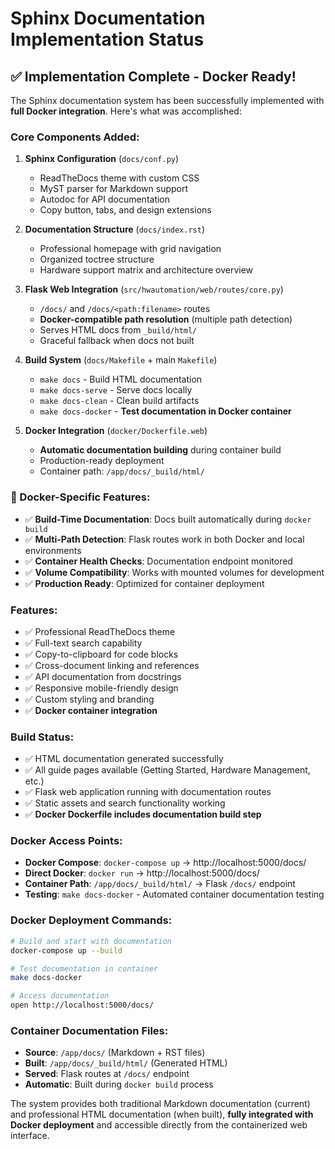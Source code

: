 # Sphinx Documentation Implementation Status

## ✅ Implementation Complete - Docker Ready!

The Sphinx documentation system has been successfully implemented with **full Docker integration**. Here's what was accomplished:

### Core Components Added:
1. **Sphinx Configuration** (`docs/conf.py`)
   - ReadTheDocs theme with custom CSS
   - MyST parser for Markdown support
   - Autodoc for API documentation
   - Copy button, tabs, and design extensions

2. **Documentation Structure** (`docs/index.rst`)
   - Professional homepage with grid navigation
   - Organized toctree structure
   - Hardware support matrix and architecture overview

3. **Flask Web Integration** (`src/hwautomation/web/routes/core.py`)
   - `/docs/` and `/docs/<path:filename>` routes
   - **Docker-compatible path resolution** (multiple path detection)
   - Serves HTML docs from `_build/html/`
   - Graceful fallback when docs not built

4. **Build System** (`docs/Makefile` + main `Makefile`)
   - `make docs` - Build HTML documentation
   - `make docs-serve` - Serve docs locally
   - `make docs-clean` - Clean build artifacts
   - `make docs-docker` - **Test documentation in Docker container**

5. **Docker Integration** (`docker/Dockerfile.web`)
   - **Automatic documentation building** during container build
   - Production-ready deployment
   - Container path: `/app/docs/_build/html/`

### 🐳 Docker-Specific Features:
- ✅ **Build-Time Documentation**: Docs built automatically during `docker build`
- ✅ **Multi-Path Detection**: Flask routes work in both Docker and local environments
- ✅ **Container Health Checks**: Documentation endpoint monitored
- ✅ **Volume Compatibility**: Works with mounted volumes for development
- ✅ **Production Ready**: Optimized for container deployment

### Features:
- ✅ Professional ReadTheDocs theme
- ✅ Full-text search capability
- ✅ Copy-to-clipboard for code blocks
- ✅ Cross-document linking and references
- ✅ API documentation from docstrings
- ✅ Responsive mobile-friendly design
- ✅ Custom styling and branding
- ✅ **Docker container integration**

### Build Status:
- ✅ HTML documentation generated successfully
- ✅ All guide pages available (Getting Started, Hardware Management, etc.)
- ✅ Flask web application running with documentation routes
- ✅ Static assets and search functionality working
- ✅ **Docker Dockerfile includes documentation build step**

### Docker Access Points:
- **Docker Compose**: `docker-compose up` → http://localhost:5000/docs/
- **Direct Docker**: `docker run` → http://localhost:5000/docs/
- **Container Path**: `/app/docs/_build/html/` → Flask `/docs/` endpoint
- **Testing**: `make docs-docker` - Automated container documentation testing

### Docker Deployment Commands:
```bash
# Build and start with documentation
docker-compose up --build

# Test documentation in container
make docs-docker

# Access documentation
open http://localhost:5000/docs/
```

### Container Documentation Files:
- **Source**: `/app/docs/` (Markdown + RST files)
- **Built**: `/app/docs/_build/html/` (Generated HTML)
- **Served**: Flask routes at `/docs/` endpoint
- **Automatic**: Built during `docker build` process

The system provides both traditional Markdown documentation (current) and professional HTML documentation (when built), **fully integrated with Docker deployment** and accessible directly from the containerized web interface.
